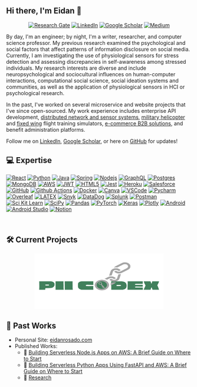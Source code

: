 ## Hi there, I'm Eidan 👋

<div align="center">
 
[![Research Gate](https://img.shields.io/badge/Research_Gate-00CCBB.svg?&style=for-the-badge&logo=ResearchGate&logoColor=white)](https://www.researchgate.net/profile/Eidan-Rosado)
[![LinkedIn](https://img.shields.io/badge/LinkedIn-0077B5?style=for-the-badge&logo=linkedin&logoColor=white)](https://www.linkedin.com/in/eidanrosado/)
[![Google Scholar](https://img.shields.io/badge/Google_Scholar-4285F4?style=for-the-badge&logo=google-scholar&logoColor=white)](https://scholar.google.com/citations?user=0JPhAD4AAAAJ&hl=en)
[![Medium](https://img.shields.io/badge/Medium-12100E?style=for-the-badge&logo=medium&logoColor=white)](https://medium.com/@eidanrosado)
  
</div>

By day, I'm an engineer; by night, I'm a writer, researcher, and computer science professor. My previous research examined the psychological and social factors that affect patterns of information disclosure on social media. Currently, I am investigating the use of physiological sensors for stress detection and assessing discrepancies in self-awareness among stressed individuals. My research interests are diverse and include neuropsychological and sociocultural influences on human-computer interactions, computational social science, social ideation systems and communities, as well as the application of physiological sensors in HCI or psychological research. 

In the past, I've worked on several microservice and website projects that I've since open-sourced. My work experience includes enterprise API development, <a href="https://www.dote.osd.mil/Portals/97/pub/reports/FY2016/dod/2016jwarn.pdf?ver=2019-08-22-105334-620">distributed network and sensor systems</a>, <a href="https://www.cae.com/defense-security/program-highlights/aviation-combined-arms-tactical-trainer-avcatt/">military helicopter </a> and <a href="https://www.northropgrumman.com/what-we-do/air/b-2-stealth-bomber">fixed wing</a> flight training simulators, <a href="https://www.salesforce.com/commerce/order-management/">e-commerce B2B solutions</a>, and benefit administration platforms. 

Follow me on <a href="https://www.linkedin.com/in/eidanrosado/">LinkedIn</a>, <a href="https://scholar.google.com/citations?user=0JPhAD4AAAAJ&hl=en">Google Scholar</a>, or here on <a href="https://github.com/EdyVision">GitHub</a> for updates!

<div align="center">
 
<!--[![Stats](https://github-readme-stats.vercel.app/api?username=EdyVision&theme=blue-green)]()-->
 
 </div>
 
 ## 💻 Expertise
 
[![React](https://img.shields.io/badge/React-20232A?style=for-the-badge&logo=react&logoColor=61DAFB)]()
[![Python](https://img.shields.io/badge/Python-14354C?style=for-the-badge&logo=python&logoColor=white)]()
[![Java](https://img.shields.io/badge/java-%23ED8B00.svg?style=for-the-badge&logo=openjdk&logoColor=white)]()
[![Spring](https://img.shields.io/badge/Spring-6DB33F?style=for-the-badge&logo=spring&logoColor=white)]()
[![Nodejs](https://img.shields.io/badge/Node.js-43853D?style=for-the-badge&logo=node.js&logoColor=white)]()
[![GraphQL](https://img.shields.io/badge/-GraphQL-E10098?style=for-the-badge&logo=graphql&logoColor=white)]()
[![Postgres](https://img.shields.io/badge/PostgreSQL-316192?style=for-the-badge&logo=postgresql&logoColor=white)]()
[![MongoDB](https://img.shields.io/badge/MongoDB-4EA94B?style=for-the-badge&logo=mongodb&logoColor=white)]()
[![AWS](https://img.shields.io/badge/Amazon_AWS-232F3E?style=for-the-badge&logo=amazon-aws&logoColor=white)]()
[![JWT](https://img.shields.io/badge/json%20web%20tokens-323330?style=for-the-badge&logo=json-web-tokens&logoColor=pink)]()
[![HTML5](https://img.shields.io/badge/html5-%23E34F26.svg?style=for-the-badge&logo=html5&logoColor=white)]()
[![Jest](https://img.shields.io/badge/Jest-323330?style=for-the-badge&logo=Jest&logoColor=white)]()
[![Heroku](https://img.shields.io/badge/Heroku-430098?style=for-the-badge&logo=heroku&logoColor=white)]()
[![Salesforce](https://img.shields.io/badge/Salesforce-00A1E0?style=for-the-badge&logo=Salesforce&logoColor=white)]()
[![GitHub](https://img.shields.io/badge/GitHub-100000?style=for-the-badge&logo=github&logoColor=white)](https://github.com/EdyVision)
[![Github Actions](https://img.shields.io/badge/GitHub_Actions-2088FF?style=for-the-badge&logo=github-actions&logoColor=white)]()
[![Docker](https://img.shields.io/badge/docker-%230db7ed.svg?style=for-the-badge&logo=docker&logoColor=white)]()
[![Canva](https://img.shields.io/badge/Canva-%2300C4CC.svg?&style=for-the-badge&logo=Canva&logoColor=white)]()
[![VSCode](https://img.shields.io/badge/Visual_Studio_Code-0078D4?style=for-the-badge&logo=visual%20studio%20code&logoColor=white)]()
[![Pycharm](https://img.shields.io/badge/PyCharm-000000.svg?&style=for-the-badge&logo=PyCharm&logoColor=white)]()
[![Overleaf](https://img.shields.io/badge/Overleaf-47A141?style=for-the-badge&logo=Overleaf&logoColor=white)]()
[![LATEX](https://img.shields.io/badge/LaTeX-47A141?style=for-the-badge&logo=LaTeX&logoColor=white)]()
[![Snyk](https://img.shields.io/badge/Snyk-4C4A73?style=for-the-badge&logo=snyk&logoColor=white)]()
[![DataDog](https://img.shields.io/badge/DATADOG-632CA6?style=for-the-badge&logo=datadog&logoColor=white)]()
[![Splunk](https://img.shields.io/badge/Splunk-000000?style=for-the-badge&logo=Splunk&logoColor=white)]()
[![Postman](https://img.shields.io/badge/Postman-FF6C37?style=for-the-badge&logo=postman&logoColor=white)]()
[![Sci Kit Learn](https://img.shields.io/badge/scikit_learn-F7931E?style=for-the-badge&logo=scikit-learn&logoColor=white)]()
[![SciPy](https://img.shields.io/badge/SciPy-654FF0?style=for-the-badge&logo=SciPy&logoColor=white)]()
[![Pandas](https://img.shields.io/badge/Pandas-2C2D72?style=for-the-badge&logo=pandas&logoColor=white)]()
[![PyTorch](https://img.shields.io/badge/PyTorch-%23EE4C2C.svg?style=for-the-badge&logo=PyTorch&logoColor=white)]()
[![Keras](https://img.shields.io/badge/Keras-%23D00000.svg?style=for-the-badge&logo=Keras&logoColor=white)]()
[![Plotly](https://img.shields.io/badge/Plotly-%233F4F75.svg?style=for-the-badge&logo=plotly&logoColor=white)]()
[![Android](https://img.shields.io/badge/Android-3DDC84?style=for-the-badge&logo=android&logoColor=white)]()
[![Android Studio](https://img.shields.io/badge/android%20studio-346ac1?style=for-the-badge&logo=android%20studio&logoColor=white)]()
[![Notion](https://img.shields.io/badge/Notion-000000?style=for-the-badge&logo=notion&logoColor=white)]()

<!--[![Kotlin](https://img.shields.io/badge/kotlin-%237F52FF.svg?style=for-the-badge&logo=kotlin&logoColor=white)]()-->

<br/>

## 🛠️ Current Projects
<div align="center">
<a href="https://github.com/EdyVision/pii-codex/"><img src="https://github.com/EdyVision/pii-codex/blob/main/docs/PII_Codex_Logo.svg"  width="350" height="150"/></a>
</div>

## 📓 Past Works

* Personal Site: <a href="https://eidanrosado.com">eidanrosado.com</a></li>
* Published Works:
  * 📖 <a href="https://shop.eidanrosado.com/l/building-serverless-nodejs-apps-on-aws">Building Serverless Node.js Apps on AWS: A Brief Guide on Where to Start</a>
  * 📖 <a href="https://shop.eidanrosado.com/l/building-serverless-python-apps-using-fastapi-and-aws">Building Serverless Python Apps Using FastAPI and AWS: A Brief Guide on Where to Start</a>
  * 👤 <a href="https://www.researchgate.net/profile/Eidan-Rosado">Research</a>

<!--
**EdyVision/EdyVision** is a ✨ _special_ ✨ repository because its `README.md` (this file) appears on your GitHub profile.

Here are some ideas to get you started:

- 🔭 I’m currently working on ...
- 🌱 I’m currently learning ...
- 👯 I’m looking to collaborate on ...
- 🤔 I’m looking for help with ...
- 💬 Ask me about ...
- 📫 How to reach me: ...
- 😄 Pronouns: ...
- ⚡ Fun fact: ...
-->
